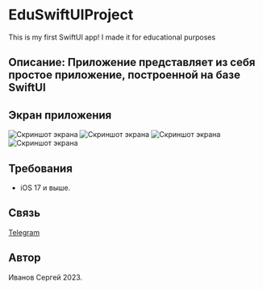 # EduSwiftUIProject

This is my first SwiftUI app! I made it for educational purposes

## Описание: Приложение представляет из себя простое приложение, построенной на базе SwiftUI

## Экран приложения

![Скриншот экрана](EducationSwiftUIProject/Resources/screenshot1.png)
![Скриншот экрана](EducationSwiftUIProject/Resources/screenshot2.png)
![Скриншот экрана](EducationSwiftUIProject/Resources/screenshot3.png)
![Скриншот экрана](EducationSwiftUIProject/Resources/screenshot4.png)

## Требования

- iOS 17 и выше.

## Связь

[Telegram](https://t.me/ivn_srg)

## Автор

Иванов Сергей 2023.

